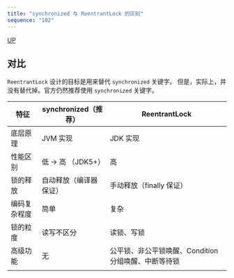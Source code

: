 ```yaml
---
title: "synchronized 与 ReentrantLock 的区别"
sequence: "102"
---
```


[UP](/java-concurrency.html)


## 对比

`ReentrantLock` 设计的目标是用来替代 `synchronized` 关键字。
但是，实际上，并没有替代掉。官方仍然推荐使用 `synchronized` 关键字。


| 特征     | synchronized（推荐） | ReentrantLock                   |
|--------|------------------|---------------------------------|
| 底层原理   | JVM 实现           | JDK 实现                          |
| 性能区别   | 低 -> 高 （JDK5+）   | 高                               |
| 锁的释放   | 自动释放（编译器保证）      | 手动释放（finally 保证）                 |
| 编码复杂程度 | 简单               | 复杂                              |
| 锁的粒度   | 读写不区分            | 读锁、写锁                           |
| 高级功能   | 无                | 公平锁、非公平锁唤醒、Condition 分组唤醒、中断等待锁 |
|        |                  |                                 |
